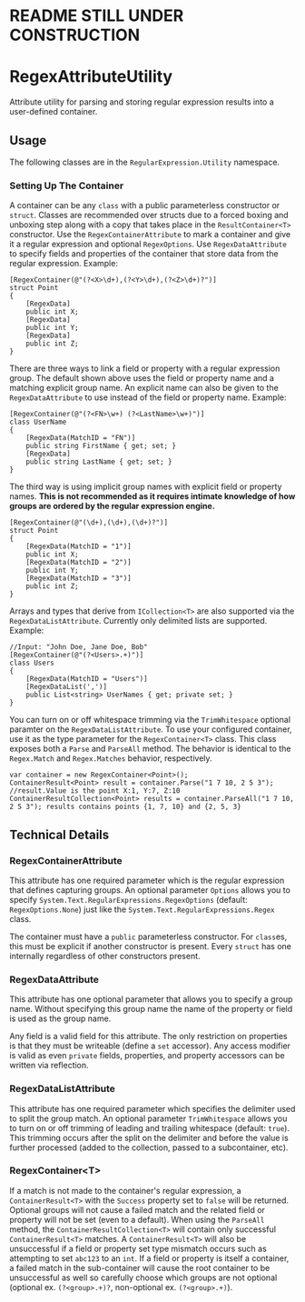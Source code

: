 # README STILL UNDER CONSTRUCTION
# RegexAttributeUtility
Attribute utility for parsing and storing regular expression results into a user-defined container.

## Usage
The following classes are in the `RegularExpression.Utility` namespace.
### Setting Up The Container
A container can be any `class` with a public parameterless constructor or `struct`. Classes are recommended over structs due to a forced boxing and unboxing step along with a copy that takes place in the `ResultContainer<T>` constructor. Use the `RegexContainerAttribute` to mark a container and give it a regular expression and optional `RegexOptions`. Use `RegexDataAttribute` to specify fields and properties of the container that store data from the regular expression. Example:
```
[RegexContainer(@"(?<X>\d+),(?<Y>\d+),(?<Z>\d+)?")]
struct Point
{
    [RegexData]
    public int X;
    [RegexData]
    public int Y;
    [RegexData]
    public int Z;
}
```
There are three ways to link a field or property with a regular expression group. The default shown above uses the field or property name and a matching explicit group name. An explicit name can also be given to the `RegexDataAttribute` to use instead of the field or property name. Example:
```
[RegexContainer(@"(?<FN>\w+) (?<LastName>\w+)")]
class UserName
{
    [RegexData(MatchID = "FN")]
    public string FirstName { get; set; }
    [RegexData]
    public string LastName { get; set; }
}
```
The third way is using implicit group names with explicit field or property names. **This is not recommended as it requires intimate knowledge of how groups are ordered by the regular expression engine.**
```
[RegexContainer(@"(\d+),(\d+),(\d+)?")]
struct Point
{
    [RegexData(MatchID = "1")]
    public int X;
    [RegexData(MatchID = "2")]
    public int Y;
    [RegexData(MatchID = "3")]
    public int Z;
}
```
Arrays and types that derive from `ICollection<T>` are also supported via the `RegexDataListAttribute`. Currently only delimited lists are supported. Example:
```
//Input: "John Doe, Jane Doe, Bob"
[RegexContainer(@"(?<Users>.+)")]
class Users
{
    [RegexData(MatchID = "Users")]
    [RegexDataList(',')]
    public List<string> UserNames { get; private set; }
}
```
You can turn on or off whitespace trimming via the `TrimWhitespace` optional paramter on the `RegexDataListAttribute`. To use your configured container, use it as the type parameter for the `RegexContainer<T>` class. This class exposes both a `Parse` and `ParseAll` method. The behavior is identical to the `Regex.Match` and `Regex.Matches` behavior, respectively.
```
var container = new RegexContainer<Point>();
ContainerResult<Point> result = container.Parse("1 7 10, 2 5 3"); //result.Value is the point X:1, Y:7, Z:10
ContainerResultCollection<Point> results = container.ParseAll("1 7 10, 2 5 3"); results contains points {1, 7, 10} and {2, 5, 3}
```

## Technical Details
### RegexContainerAttribute
This attribute has one required parameter which is the regular expression that defines capturing groups. An optional parameter `Options` allows you to specify `System.Text.RegularExpressions.RegexOptions` (default: `RegexOptions.None`) just like the `System.Text.RegularExpressions.Regex` class.

The container must have a `public` parameterless constructor. For `class`es, this must be explicit if another constructor is present. Every `struct` has one internally regardless of other constructors present.
### RegexDataAttribute
This attribute has one optional parameter that allows you to specify a group name. Without specifying this group name the name of the property or field is used as the group name.

Any field is a valid field for this attribute. The only restriction on properties is that they must be writeable (define a `set` accessor). Any access modifier is valid as even `private` fields, properties, and property accessors can be written via reflection.
### RegexDataListAttribute
This attribute has one required parameter which specifies the delimiter used to split the group match. An optional parameter `TrimWhitespace` allows you to turn on or off trimming of leading and trailing whitespace (default: `true`). This trimming occurs after the split on the delimiter and before the value is further processed (added to the collection, passed to a subcontainer, etc).
### RegexContainer\<T\>
If a match is not made to the container's regular expression, a `ContainerResult<T>` with the `Success` property set to `false` will be returned. Optional groups will not cause a failed match and the related field or property will not be set (even to a default). When using the `ParseAll` method, the `ContainerResultCollection<T>` will contain only successful `ContainerResult<T>` matches. A `ContainerResult<T>` will also be unsuccessful if a field or property set type mismatch occurs such as attempting to set `abc123` to an `int`. If a field or property is itself a container, a failed match in the sub-container will cause the root container to be unsuccessful as well so carefully choose which groups are not optional (optional ex. `(?<group>.+)?`, non-optional ex. `(?<group>.+)`).

